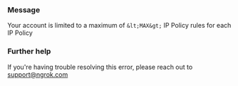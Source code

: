 
### Message
Your account is limited to a maximum of `&lt;MAX&gt;` IP Policy rules for each IP Policy

### Further help
If you're having trouble resolving this error, please reach out to [support@ngrok.com](mailto:support@ngrok.com?subject=Help%20with%20ERR_NGROK_1411)

